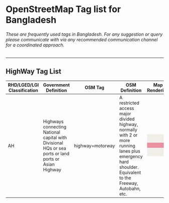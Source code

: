 # OpenStreetMap Tag list for Bangladesh

###### These are frequently used tags in Bangladesh. For any suggestion or query please communicate with via any recommended communication channel for a coordinated approach.
------------

## HighWay Tag List



RHD/LGED/LGI Classification  |  Government Definition  |  OSM Tag  |  OSM Definition  |  Map Rendering  
---------------------------  |  ---------------------  |  -------  |  --------------  |  -------------
AH  |  Highways connecting National capital with Divisional HQs or sea ports or land ports or Asian Highway  |  highway=motorway  |  A restricted access major divided highway, normally with 2 or more running lanes plus emergency hard shoulder. Equivalent to the Freeway, Autobahn, etc. |  ![Motorway](https://raw.githubusercontent.com/arahmandc/osmbdtag/main/img/Rendering-highway_motorway_carto.png)
